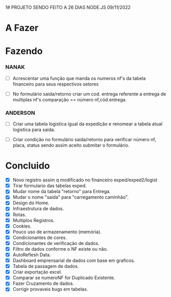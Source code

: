 1# PROJETO SENDO FEITO A 26 DIAS NODE.JS 09/11/2022

# A Fazer

# Fazendo

### NANAK 

- [ ] Acrescentar uma função que manda os numeros nf's da tabela financeiro para seus respectivos setores
  
- [ ] No formulário saida/retorno criar um cod. entrega referente a entrega de multiplas nf's comparação == número nf,cód.entrega.

### ANDERSON

- [ ] Criar uma tabela logistica igual da expedição e renomear a tabela atual logistica para saida.
      
- [ ] Criar condição no formulário saida/retorno para verificar número nf, placa, status sendo assim aceito submitar o formulário.
      
# Concluido

- [X] Novo registro assim q modificado no financeiro exped/exped2/logist
- [x] Tirar formulario das tabelas exped.
- [x] Mudar nome da tabela "retorno" para Entrega.
- [x] Mudar o nome "saida" para "carregamento caminhão".
- [X] Design do Home.
- [X] Infraestrutura de dados.
- [X] Rotas.
- [X] Multiplos Registros.
- [X] Cookies.
- [X] Pouco uso de armazenamento (memória).
- [X] Condicionantes de cores.
- [X] Condicionantes de verificação de dados.
- [X] Filtro de dados conforme o NF existe ou não.
- [X] AutoReflesh Data.
- [X] Dashboard emprensarial de dados com base em graficos.
- [X] Tabela de passagem de dados.
- [X] Criar exportação excel.
- [X] Comparar se numeroNF for Duplicado Existente.
- [X] Fazer Cruzamento de dados.
- [x] Corrigir provaveis bugs em tabelas.